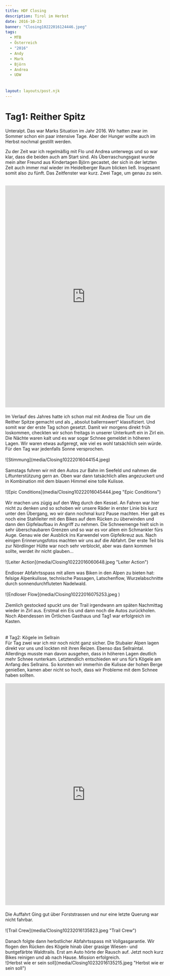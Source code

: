 ```yaml
---
title: HDF Closing
description: Tirol im Herbst
date: 2016-10-23
banner: "Closing10222016124446.jpeg"
tags:
  - MTB
  - Österreich
  - "2016"
  - Andy
  - Mark
  - Björn
  - Andrea
  - UDW


layout: layouts/post.njk
---
```


# Tag1: Reither Spitz

Unteralpt. Das war Marks Situation im
Jahr 2016. Wir hatten zwar im Sommer schon ein paar intensive Tage. Aber der Hunger wollte auch im Herbst nochmal gestillt werden.

Zu der Zeit war ich regelmäßig mit Flo und Andrea unterwegs und so war klar, dass die beiden auch am Start sind. Als Überraschungsgast wurde mein alter Freund aus Kindertagen Björn gecastet, der sich in der letzten Zeit auch immer mal wieder im Heidelberger Raum blicken ließ. Insgesamt somit also zu fünft. Das Zeitfenster war kurz. Zwei Tage, um genau zu sein. 
<br>
<br>
<iframe src="https://www.komoot.de/tour/1016808103/embed?share_token=a1b73E18U399V7M86lMlrUD4RRF7KbvZBc2RQ79P14RnA6hA5U&profile=1" width="100%" height="700" frameborder="0" scrolling="no"></iframe>
<br>
<br>
Im Verlauf des Jahres hatte ich schon mal mit Andrea die Tour um die Reither Spitze gemacht und als „ absolut ballernswert“ klassifiziert. Und somit war der erste Tag schon gesetzt.
Damit wir morgens direkt früh loskommen, checkten wir schon freitags in unserer Unterkunft ein in Zirl ein. Die Nächte waren kalt und es war sogar Schnee gemeldet in höheren Lagen. Wir waren etwas aufgeregt, wie viel es wohl tatsächlich sein würde. Für den Tag war jedenfalls Sonne versprochen.
<br>
<br>
![Stimmung](media/Closing10222016044154.jpeg)
<br>
<br>
Samstags fuhren wir mit den  Autos zur Bahn im Seefeld und nahmen die Liftunterstützung gern an. Oben war dann tatsächlich alles angezuckert und in Kombination mit dem blauen Himmel eine tolle Kulisse. 
<br>
<br>
![Epic Conditions](media/Closing10222016045444.jpeg "Epic Conditions")
<br>
<br>
Wir machen uns zügig auf den Weg durch den Kessel. An Fahren war hier nicht zu denken und so schoben wir unsere Räder in erster Linie bis kurz unter den Übergang, wo wir dann nochmal kurz Pause machten. Hier galt es noch eine Stahlleiter mit den Bikes auf dem Rücken zu überwinden und dann den Gipfelaufbau in Angriff zu nehmen. Die Schneemenge hielt sich in sehr überschaubaren Grenzen und so war es vor allem ein Schmankler fürs Auge. Genau wie der Ausblick ins Karwendel vom Gipfelkreuz aus. Nach einigen Erinnerungsfotos machten wir uns auf die Abfahrt. Der erste Teil bis zur Nördlinger Hütte war noch sehr verblockt, aber was dann kommen sollte, werdet ihr nicht glauben…
<br>
<br>
![Leiter Action](media/Closing10222016060648.jpeg "Leiter Action")
<br>
<br>
Endloser Abfahrtsspass mit allem was Biken in den Alpen zu bieten hat: felsige Alpenkulisse, technische Passagen, Latschenflow, Wurzelabschnitte durch sonnendurchfluteten Nadelwald. 
<br>
<br>
![Endloser Flow](media/Closing10222016075253.jpeg )
<br>
<br>
Ziemlich gestocked spuckt uns der Trail irgendwann am späten Nachmittag wieder in Zirl aus. Erstmal ein Eis und dann noch die Autos zurückholen. Noch Abendessen im Örtlichen Gasthaus und Tag1 war erfolgreich im Kasten.
<br>
<br>
<br>
# Tag2: Kögele im Sellrain
<br>
Für Tag zwei war ich mir noch nicht ganz sicher. Die Stubaier Alpen lagen direkt vor uns und lockten mit ihren Reizen. Ebenso das Sellraintal. Allerdings musste man davon ausgehen, dass in höheren Lagen deutlich mehr Schnee runterkam. Letztendlich entschieden wir uns für‘s Kögele am Anfang des Sellrains. So konnten wir immerhin die Kulisse der hohen Berge genießen, kamen aber nicht so hoch, dass wir Probleme mit dem Schnee haben sollten. 
<br>
<br>
<iframe src="https://www.komoot.de/tour/1016798629/embed?share_token=akD0nUcGi2pPEXrR5ruzZocqZ3Rbn4N7ByhLnMbdylMER0vEs8&profile=1" width="100%" height="700" frameborder="0" scrolling="no"></iframe>
<br>
<br>
Die Auffahrt Ging gut über Forststrassen und nur eine letzte Querung war nicht fahrbar. 
<br>
<br>
![Trail Crew](media/Closing10232016135823.jpeg "Trail Crew")
<br>
<br>
Danach folgte dann herbstlicher Abfahrtsspass mit Vollgasgarantie. Wir flogen den Rücken des Kögele hinab über grasige Wiesen- und buntgefärbte Waldtrails. Erst am Auto hörte der Rausch auf. Jetzt noch kurz Bikes reinigen und ab nach Hause. Mission erfolgreich.
<br>
![Herbst wie er sein soll](media/Closing10232016135215.jpeg "Herbst wie er sein soll")
